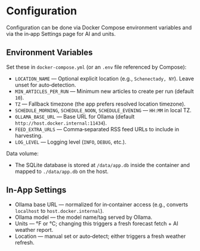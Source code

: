 # Configuration

Configuration can be done via Docker Compose environment variables and via the in‑app Settings page for AI and units.

## Environment Variables

Set these in `docker-compose.yml` (or an `.env` file referenced by Compose):

- `LOCATION_NAME` — Optional explicit location (e.g., `Schenectady, NY`). Leave unset for auto‑detection.
- `MIN_ARTICLES_PER_RUN` — Minimum new articles to create per run (default `10`).
- `TZ` — Fallback timezone (the app prefers resolved location timezone).
- `SCHEDULE_MORNING`, `SCHEDULE_NOON`, `SCHEDULE_EVENING` — `HH:MM` in local TZ.
- `OLLAMA_BASE_URL` — Base URL for Ollama (default `http://host.docker.internal:11434`).
- `FEED_EXTRA_URLS` — Comma‑separated RSS feed URLs to include in harvesting.
- `LOG_LEVEL` — Logging level (`INFO`, `DEBUG`, etc.).

Data volume:

- The SQLite database is stored at `/data/app.db` inside the container and mapped to `./data/app.db` on the host.

## In‑App Settings

- Ollama base URL — normalized for in‑container access (e.g., converts `localhost` to `host.docker.internal`).
- Ollama model — the model name/tag served by Ollama.
- Units — °F or °C; changing this triggers a fresh forecast fetch + AI weather report.
- Location — manual set or auto‑detect; either triggers a fresh weather refresh.

